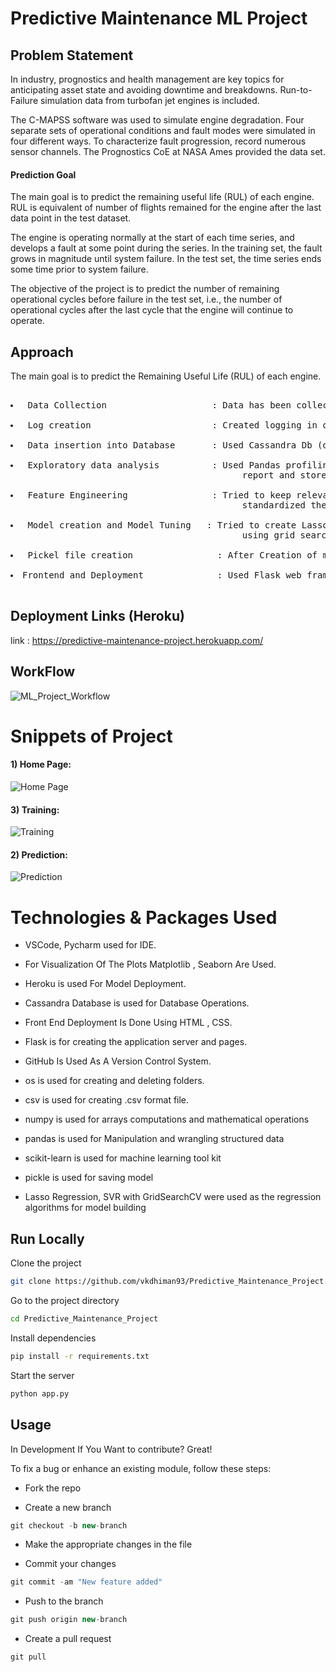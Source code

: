 # Predictive Maintenance ML Project

## Problem Statement
In industry, prognostics and health management are key topics for anticipating asset
state and avoiding downtime and breakdowns. Run-to-Failure simulation data from
turbofan jet engines is included.

The C-MAPSS software was used to simulate engine degradation. Four separate sets
of operational conditions and fault modes were simulated in four different ways. To
characterize fault progression, record numerous sensor channels. The Prognostics CoE
at NASA Ames provided the data set.

#### Prediction Goal
The main goal is to predict the remaining useful life (RUL) of each engine. RUL is
equivalent of number of flights remained for the engine after the last data point in the
test dataset.

The engine is operating normally at the start of each time series, and develops a fault at some point during the series.
In the training set, the fault grows in magnitude until system failure. In the test set, the time series ends some time prior to system failure.

The objective of the project is to predict the number of remaining operational cycles before failure in the test set, i.e., the number of operational cycles after the last cycle that the engine will continue to operate.
## Approach
  <p> The main goal is to predict the Remaining Useful Life (RUL) of each engine.<p>
  <pre>
  <li> Data Collection                    : Data has been collected from the Kaggle platform
  <li> Log creation                       : Created logging in order keep track of each step and to understand the workflow
  <li> Data insertion into Database       : Used Cassandra Db (datastax) for data Insertion
  <li> Exploratory data analysis          : Used Pandas profiling for EDA part and  generated a 
                                            report and stored in analysis folder
  <li> Feature Engineering                : Tried to keep relevant features(sensor readings) and 
                                            standardized the variables
  <li> Model creation and Model Tuning   : Tried to create Lasso CV and Support Vector Regression and by 
                                            using grid search cv and cross validation tried to tune the model.
 <li> Pickel file creation                : After Creation of model, saved model in pickle format.
 <li>Frontend and Deployment              : Used Flask web framework for frontend and Deployed the model on Heroku Cloud platform.
 </pre>
 
 ## Deployment Links (Heroku)
link : https://predictive-maintenance-project.herokuapp.com/ <br>

## WorkFlow
![ML_Project_Workflow](https://user-images.githubusercontent.com/65784413/156510445-3f818ee5-5af9-423b-aba2-930afdbc0511.png)

# Snippets of Project
#### 1) Home Page:
![Home Page](https://user-images.githubusercontent.com/65784413/156516622-6855a63c-5aa8-4fc0-906c-9bde69044108.png)

#### 3) Training:
![Training](https://user-images.githubusercontent.com/65784413/156574546-682e12d2-8f89-4a41-b486-a369014e4f06.png)

#### 2) Prediction:
![Prediction](https://user-images.githubusercontent.com/65784413/156516644-1c4b70b7-742c-427b-ad83-bfd6b9931eba.png)


# Technologies & Packages Used


* VSCode, Pycharm used for IDE.
* For Visualization Of The Plots Matplotlib , Seaborn Are Used.
* Heroku is used For Model Deployment.
* Cassandra Database is used for Database Operations.
* Front End Deployment Is Done Using HTML , CSS.
* Flask is for creating the application server and pages.
* GitHub Is Used As A Version Control System.

* os is used for creating and deleting folders.
* csv is used for creating .csv format file.
* numpy is used for arrays computations and mathematical operations
* pandas is used for Manipulation and wrangling structured data
* scikit-learn is used for machine learning tool kit
* pickle is used for saving model
* Lasso Regression, SVR with GridSearchCV were used as the regression algorithms for model building

## Run Locally

Clone the project

```bash
git clone https://github.com/vkdhiman93/Predictive_Maintenance_Project.git
```

Go to the project directory

```bash
cd Predictive_Maintenance_Project
```

Install dependencies

```bash
pip install -r requirements.txt
```


Start the server

```bash
python app.py
```


## Usage

In Development If You Want to contribute? Great!

To fix a bug or enhance an existing module, follow these steps:

* Fork the repo

* Create a new branch
```javascript
git checkout -b new-branch
```

* Make the appropriate changes in the file

* Commit your changes
```javascript
git commit -am "New feature added"
```

* Push to the branch
```javascript
git push origin new-branch
```

* Create a pull request
```javascript
git pull
```